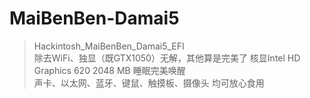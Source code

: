 # MaiBenBen-Damai5
> Hackintosh_MaiBenBen_Damai5_EFI  
> 除去WiFi、独显（既GTX1050）无解，其他算是完美了
> 核显Intel HD Graphics 620 2048 MB 睡眠完美唤醒   
> 声卡、以太网、蓝牙、键鼠、触摸板、摄像头 均可放心食用  
